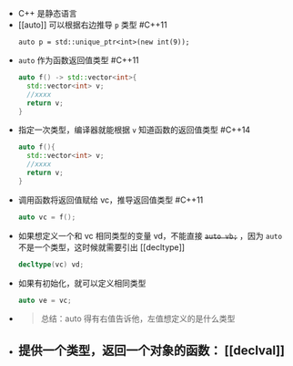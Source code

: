 - C++ 是静态语言
- [[auto]] 可以根据右边推导 `p` 类型  #C++11
  ```
  auto p = std::unique_ptr<int>(new int(9));
  ```
- `auto` 作为函数返回值类型 #C++11
  ```C++
  auto f() -> std::vector<int>{
    std::vector<int> v;
    //xxxx
    return v;
  }
  ```
- 指定一次类型，编译器就能根据 `v` 知道函数的返回值类型 #C++14
  ```C++
  auto f(){
    std::vector<int> v;
    //xxxx
    return v;
  }
  ```
- 调用函数将返回值赋给 vc，推导返回值类型 #C++11 
  ```C++
  auto vc = f();
  ```
- 如果想定义一个和 vc 相同类型的变量 vd，不能直接 ~~`auto vb;`~~ ，因为 `auto` 不是一个类型，这时候就需要引出 [[decltype]]
  ```C++
  decltype(vc) vd;
  ```
- 如果有初始化，就可以定义相同类型
  ```C++
  auto ve = vc;
  ```
- > 总结：auto 得有右值告诉他，左值想定义的是什么类型
- 提供一个类型，返回一个对象的**函数**： [[declval]]
	-